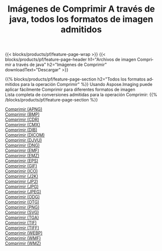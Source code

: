 ﻿---
title: Imágenes de Comprimir A través de java, todos los formatos de imagen admitidos 
weight: 3920
url: /es/java/compress 
lang: es
langdirlevel: 2
locales: zh-hans,ja,it,ru,de,es,fr,nl,id,lt,pl,pt,vi,tr,ko,zh-hant,ar,hi,th,sv,cs,uk,he
description: Usando Aspose.Imaging puede fácilmente Comprimir imágenes a través de java
---

{{< blocks/products/pf/feature-page-wrap >}}
{{< blocks/products/pf/feature-page-header h1="Archivos de imagen Comprimir a través de java" h2="Imágenes de Comprimir" downloadText="Descargar" >}}


{{% blocks/products/pf/feature-page-section  h2="Todos los formatos admitidos para la operación Comprimir" %}}
Usando Aspose.Imaging puede aplicar fácilmente Comprimir para diferentes formatos de imagen
<br/>
Lista completa de conversiones admitidas para la operación Comprimir:
{{% /blocks/products/pf/feature-page-section %}}
<div class="container-fluid productfamilypage bg-gray">
    <div class="convertypes bg-gray agp-content section">
        <div class="container">
		<div class="row other-converters">
		    <div class='col-md-2 other-converter remove-lp remove-rp'><a href="/imaging/es/java/compress/apng" >Comprimir (APNG)</a></div><div class='col-md-2 other-converter remove-lp remove-rp'><a href="/imaging/es/java/compress/bmp" >Comprimir (BMP)</a></div><div class='col-md-2 other-converter remove-lp remove-rp'><a href="/imaging/es/java/compress/cdr" >Comprimir (CDR)</a></div><div class='col-md-2 other-converter remove-lp remove-rp'><a href="/imaging/es/java/compress/cmx" >Comprimir (CMX)</a></div><div class='col-md-2 other-converter remove-lp remove-rp'><a href="/imaging/es/java/compress/dib" >Comprimir (DIB)</a></div><div class='col-md-2 other-converter remove-lp remove-rp'><a href="/imaging/es/java/compress/dicom" >Comprimir (DICOM)</a></div><div class='col-md-2 other-converter remove-lp remove-rp'><a href="/imaging/es/java/compress/djvu" >Comprimir (DJVU)</a></div><div class='col-md-2 other-converter remove-lp remove-rp'><a href="/imaging/es/java/compress/dng" >Comprimir (DNG)</a></div><div class='col-md-2 other-converter remove-lp remove-rp'><a href="/imaging/es/java/compress/emf" >Comprimir (EMF)</a></div><div class='col-md-2 other-converter remove-lp remove-rp'><a href="/imaging/es/java/compress/emz" >Comprimir (EMZ)</a></div><div class='col-md-2 other-converter remove-lp remove-rp'><a href="/imaging/es/java/compress/eps" >Comprimir (EPS)</a></div><div class='col-md-2 other-converter remove-lp remove-rp'><a href="/imaging/es/java/compress/gif" >Comprimir (GIF)</a></div><div class='col-md-2 other-converter remove-lp remove-rp'><a href="/imaging/es/java/compress/ico" >Comprimir (ICO)</a></div><div class='col-md-2 other-converter remove-lp remove-rp'><a href="/imaging/es/java/compress/j2k" >Comprimir (J2K)</a></div><div class='col-md-2 other-converter remove-lp remove-rp'><a href="/imaging/es/java/compress/jp2" >Comprimir (JP2)</a></div><div class='col-md-2 other-converter remove-lp remove-rp'><a href="/imaging/es/java/compress/jpg" >Comprimir (JPG)</a></div><div class='col-md-2 other-converter remove-lp remove-rp'><a href="/imaging/es/java/compress/jpeg" >Comprimir (JPEG)</a></div><div class='col-md-2 other-converter remove-lp remove-rp'><a href="/imaging/es/java/compress/odg" >Comprimir (ODG)</a></div><div class='col-md-2 other-converter remove-lp remove-rp'><a href="/imaging/es/java/compress/otg" >Comprimir (OTG)</a></div><div class='col-md-2 other-converter remove-lp remove-rp'><a href="/imaging/es/java/compress/png" >Comprimir (PNG)</a></div><div class='col-md-2 other-converter remove-lp remove-rp'><a href="/imaging/es/java/compress/svg" >Comprimir (SVG)</a></div><div class='col-md-2 other-converter remove-lp remove-rp'><a href="/imaging/es/java/compress/tga" >Comprimir (TGA)</a></div><div class='col-md-2 other-converter remove-lp remove-rp'><a href="/imaging/es/java/compress/tif" >Comprimir (TIF)</a></div><div class='col-md-2 other-converter remove-lp remove-rp'><a href="/imaging/es/java/compress/tiff" >Comprimir (TIFF)</a></div><div class='col-md-2 other-converter remove-lp remove-rp'><a href="/imaging/es/java/compress/webp" >Comprimir (WEBP)</a></div><div class='col-md-2 other-converter remove-lp remove-rp'><a href="/imaging/es/java/compress/wmf" >Comprimir (WMF)</a></div><div class='col-md-2 other-converter remove-lp remove-rp'><a href="/imaging/es/java/compress/wmz" >Comprimir (WMZ)</a></div>
                </div>
        </div>
    </div>
</div>
<br/>
